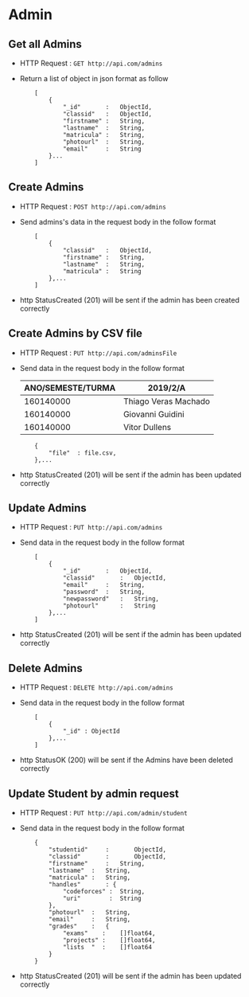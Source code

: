 # Admin

## Get all Admins
* HTTP Request : ```GET http://api.com/admins```
* Return a list of object in json format as follow

    ``` 
        [
			{
				"_id"       :	ObjectId,
				"classid"   :	ObjectId,
				"firstname" :	String,
				"lastname"  :	String,
				"matricula" :	String,
				"photourl"  :	String,
				"email"     :	String
			}...
		]
    ```

## Create Admins
* HTTP Request : ```POST http://api.com/admins```
* Send admins's data in the request body in the follow format 

	``` 
		[
			{
				"classid"   : 	ObjectId,
				"firstname" : 	String,
				"lastname"  : 	String,
				"matricula" : 	String
			},...
		]
	```
* http StatusCreated (201) will be sent if the admin has been created correctly

## Create Admins by CSV file
* HTTP Request : ```PUT http://api.com/adminsFile```
* Send data in the request body in the follow format

	|    ANO/SEMESTE/TURMA   |             2019/2/A 
	|------------------------|-------------------------------
	|       160140000        | 	Thiago Veras Machado    
	|       160140000        | 	Giovanni Guidini       
	|       160140000        | 	Vitor Dullens     

	``` 
		{  
			"file"	: file.csv,
		},...
	```

* http StatusCreated (201) will be sent if the admin has been updated correctly

## Update Admins
* HTTP Request : ```PUT http://api.com/admins```
* Send data in the request body in the follow format

	``` 
		[
			{  
				"_id"      	:   ObjectId,
				"classid"   	: 	ObjectId,
				"email" 	:   String,
				"password"	:   String,
				"newpassword"	:   String,
				"photourl"  	: 	String
			},...
		]
	```
* http StatusCreated (201) will be sent if the admin has been updated correctly
    
## Delete Admins
* HTTP Request : ```DELETE http://api.com/admins```
* Send data in the request body in the follow format

	``` 
		[
			{  
				"_id" :	ObjectId
			},...
		]
	```
* http StatusOK (200) will be sent if the Admins have been deleted correctly

## Update Student by admin request
* HTTP Request : ```PUT http://api.com/admin/student```
* Send data in the request body in the follow format

	``` 
		{  
			"studentid"     :       ObjectId,
			"classid"   	:       ObjectId,
			"firstname" 	:	String,
			"lastname" 	:	String,
			"matricula"	:	String,
			"handles"       : {
				"codeforces" :	String,
				"uri" 	     :	String
			},
			"photourl"  :	String,
			"email"     :	String,
			"grades"    :	{
				"exams"    :	[]float64,
				"projects" :	[]float64,
				"lists	"  :	[]float64
			}
		}
	```
* http StatusCreated (201) will be sent if the admin has been updated correctly



